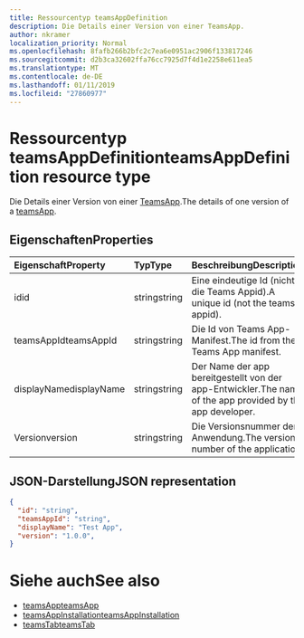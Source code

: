 ```yaml
---
title: Ressourcentyp teamsAppDefinition
description: Die Details einer Version von einer TeamsApp.
author: nkramer
localization_priority: Normal
ms.openlocfilehash: 8fafb266b2bfc2c7ea6e0951ac2906f133817246
ms.sourcegitcommit: d2b3ca32602ffa76cc7925d7f4d1e2258e611ea5
ms.translationtype: MT
ms.contentlocale: de-DE
ms.lasthandoff: 01/11/2019
ms.locfileid: "27860977"
---
```

# <a name="teamsappdefinition-resource-type"></a><span data-ttu-id="d4cbc-103">Ressourcentyp teamsAppDefinition</span><span class="sxs-lookup"><span data-stu-id="d4cbc-103">teamsAppDefinition resource type</span></span>



<span data-ttu-id="d4cbc-104">Die Details einer Version von einer [TeamsApp](teamsapp.md).</span><span class="sxs-lookup"><span data-stu-id="d4cbc-104">The details of one version of a [teamsApp](teamsapp.md).</span></span>

## <a name="properties"></a><span data-ttu-id="d4cbc-105">Eigenschaften</span><span class="sxs-lookup"><span data-stu-id="d4cbc-105">Properties</span></span>

| <span data-ttu-id="d4cbc-106">Eigenschaft</span><span class="sxs-lookup"><span data-stu-id="d4cbc-106">Property</span></span>            | <span data-ttu-id="d4cbc-107">Typ</span><span class="sxs-lookup"><span data-stu-id="d4cbc-107">Type</span></span>     | <span data-ttu-id="d4cbc-108">Beschreibung</span><span class="sxs-lookup"><span data-stu-id="d4cbc-108">Description</span></span> |
|:------------------- |:-------- |:----------- |
| <span data-ttu-id="d4cbc-109">id</span><span class="sxs-lookup"><span data-stu-id="d4cbc-109">id</span></span>                  | <span data-ttu-id="d4cbc-110">string</span><span class="sxs-lookup"><span data-stu-id="d4cbc-110">string</span></span>   | <span data-ttu-id="d4cbc-111">Eine eindeutige Id (nicht die Teams Appid).</span><span class="sxs-lookup"><span data-stu-id="d4cbc-111">A unique id (not the teams appid).</span></span> |
| <span data-ttu-id="d4cbc-112">teamsAppId</span><span class="sxs-lookup"><span data-stu-id="d4cbc-112">teamsAppId</span></span>          | <span data-ttu-id="d4cbc-113">string</span><span class="sxs-lookup"><span data-stu-id="d4cbc-113">string</span></span>   | <span data-ttu-id="d4cbc-114">Die Id von Teams App-Manifest.</span><span class="sxs-lookup"><span data-stu-id="d4cbc-114">The id from the Teams App manifest.</span></span> |
| <span data-ttu-id="d4cbc-115">displayName</span><span class="sxs-lookup"><span data-stu-id="d4cbc-115">displayName</span></span>         | <span data-ttu-id="d4cbc-116">string</span><span class="sxs-lookup"><span data-stu-id="d4cbc-116">string</span></span>   | <span data-ttu-id="d4cbc-117">Der Name der app bereitgestellt von der app-Entwickler.</span><span class="sxs-lookup"><span data-stu-id="d4cbc-117">The name of the app provided by the app developer.</span></span> |
| <span data-ttu-id="d4cbc-118">Version</span><span class="sxs-lookup"><span data-stu-id="d4cbc-118">version</span></span>             | <span data-ttu-id="d4cbc-119">string</span><span class="sxs-lookup"><span data-stu-id="d4cbc-119">string</span></span>   | <span data-ttu-id="d4cbc-120">Die Versionsnummer der Anwendung.</span><span class="sxs-lookup"><span data-stu-id="d4cbc-120">The version number of the application.</span></span> |

## <a name="json-representation"></a><span data-ttu-id="d4cbc-121">JSON-Darstellung</span><span class="sxs-lookup"><span data-stu-id="d4cbc-121">JSON representation</span></span>

<!-- {
  "blockType": "resource",
  "@odata.type": "microsoft.graph.teamsAppDefinition",
  "baseType": "microsoft.graph.entity"
}-->

```json
{
  "id": "string",
  "teamsAppId": "string",
  "displayName": "Test App",
  "version": "1.0.0",
}
```

# <a name="see-also"></a><span data-ttu-id="d4cbc-122">Siehe auch</span><span class="sxs-lookup"><span data-stu-id="d4cbc-122">See also</span></span>

- [<span data-ttu-id="d4cbc-123">teamsApp</span><span class="sxs-lookup"><span data-stu-id="d4cbc-123">teamsApp</span></span>](teamsapp.md)
- [<span data-ttu-id="d4cbc-124">teamsAppInstallation</span><span class="sxs-lookup"><span data-stu-id="d4cbc-124">teamsAppInstallation</span></span>](teamsappinstallation.md)
- [<span data-ttu-id="d4cbc-125">teamsTab</span><span class="sxs-lookup"><span data-stu-id="d4cbc-125">teamsTab</span></span>](../resources/teamstab.md)

<!-- uuid: 8fcb5dbc-d5aa-4681-8e31-b001d5168d79
2015-10-25 14:57:30 UTC -->
<!-- {
  "type": "#page.annotation",
  "description": "teamsApp resource",
  "keywords": "",
  "section": "documentation",
  "tocPath": ""
}-->

